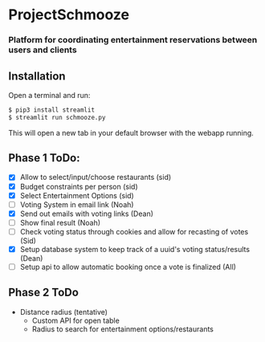 # ProjectSchmooze
### Platform for coordinating entertainment reservations between users and clients


## Installation

Open a terminal and run:

```bash
$ pip3 install streamlit
$ streamlit run schmooze.py
```

This will open a new tab in your default browser with the webapp running.

## Phase 1 ToDo:
- [x] Allow to select/input/choose restaurants (sid)
- [x] Budget constraints per person (sid)
- [x] Select Entertainment Options (sid)
- [ ] Voting System in email link (Noah)
- [x] Send out emails with voting links (Dean)
- [ ] Show final result (Noah)
- [ ] Check voting status through cookies and allow for recasting of votes (Sid)
- [x] Setup database system to keep track of a uuid's voting status/results (Dean)
- [ ] Setup api to allow automatic booking once a vote is finalized (All)
## Phase 2 ToDo
- Distance radius (tentative)
  - Custom API for open table
  - Radius to search for entertainment options/restaurants
